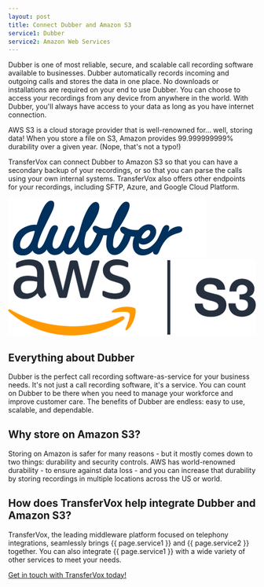 ```yaml
---
layout: post
title: Connect Dubber and Amazon S3
service1: Dubber
service2: Amazon Web Services
---
```


Dubber is one of most reliable, secure, and scalable call recording software available to businesses. Dubber automatically records incoming and outgoing calls and stores the data in one place. No downloads or installations are required on your end to use Dubber. You can choose to access your recordings from any device from anywhere in the world. With Dubber, you'll always have access to your data as long as you have internet connection.

AWS S3 is a cloud storage provider that is well-renowned for... well, storing data! When you store a file on S3, Amazon provides 99.999999999% durability over a given year. (Nope, that's not a typo!)

TransferVox can connect Dubber to Amazon S3 so that you can have a secondary backup of your recordings, or so that you can parse the calls using your own internal systems. TransferVox also offers other endpoints for your recordings, including SFTP, Azure, and Google Cloud Platform. 

<div class="ps-md-4 mb-4 bg-light p-5 shadow-sm rounded text-center">
	<img src="/assets/images/logos/dubber.svg" class="rounded-3 w-25 me-10" />
	<img src="/assets/images/logos/amazons3.svg" class="rounded-3  w-25" />
</div>

## Everything about Dubber

Dubber is the perfect call recording software-as-service for your business needs. It's not just a call recording software, it's a service. You can count on Dubber to be there when you need to manage your workforce and improve customer care. The benefits of Dubber are endless: easy to use, scalable, and dependable. 

## Why store on Amazon S3?

Storing on Amazon is safer for many reasons - but it mostly comes down to two things: durability and security controls. AWS has world-renowned durability - to ensure against data loss - and you can increase that durability by storing recordings in multiple locations across the US or world.


## How does TransferVox help integrate Dubber and Amazon S3?

TransferVox, the leading middleware platform focused on telephony integrations, seamlessly brings {{ page.service1 }} and {{ page.service2 }} together. You can also integrate {{ page.service1 }} with a wide variety of other services to meet your needs. 


<a href="https://transfervox.com/request-demo/" class="btn btn-outline-dark">Get in touch with TransferVox today!</a>